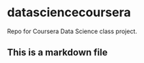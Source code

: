 datasciencecoursera
===================

Repo for Coursera Data Science class project. 
## This is a markdown file

